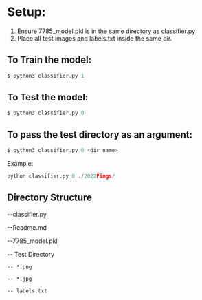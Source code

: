 # Setup:
1. Ensure 7785_model.pkl is in the same directory as classifier.py
2. Place all test images and labels.txt inside the same dir. 

## To Train the model:
```python
$ python3 classifier.py 1 
```
## To Test the model: 
```python
$ python3 classifier.py 0
```

## To pass the test directory as an argument:
```python
$ python3 classifier.py 0 <dir_name>
```

Example:
```python
python classifier.py 0 ./2022Fimgs/
```

## Directory Structure
--classifier.py

--Readme.md

--7785_model.pkl

-- Test Directory

    -- *.png

    -- *.jpg

    -- labels.txt
